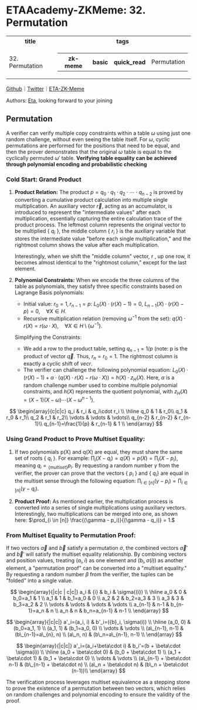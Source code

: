 # ETAAcademy-ZKMeme: 32. Permutation

<table>
  <tr>
    <th>title</th>
    <th>tags</th>
  </tr>
  <tr>
    <td>32. Permutation</td>
    <td>
      <table>
        <tr>
          <th>zk-meme</th>
          <th>basic</th>
          <th>quick_read</th>
          <td>Permutation</td>
        </tr>
      </table>
    </td>
  </tr>
</table>

[Github](https://github.com/ETAAcademy)｜[Twitter](https://twitter.com/ETAAcademy)｜[ETA-ZK-Meme](https://github.com/ETAAcademy/ETAAcademy-ZK-Meme)

Authors: [Eta](https://twitter.com/pwhattie), looking forward to your joining

## Permutation

A verifier can verify multiple copy constraints within a table $\omega$ using just one random challenge, without even seeing the table itself. For $\omega$, cyclic permutations are performed for the positions that need to be equal, and then the prover demonstrates that the original $\omega$ table is equal to the cyclically permuted $\omega'$ table. **Verifying table equality can be achieved through polynomial encoding and probabilistic checking**

### Cold Start: Grand Product

1. **Product Relation:**
   The product $p = q_0 \cdot q_1 \cdot q_2 \cdot \cdots \cdot q_{n-2}$ is proved by converting a cumulative product calculation into multiple single multiplication. An auxiliary vector $\vec{r}$, acting as an accumulator, is introduced to represent the "intermediate values" after each multiplication, essentially capturing the entire calculation trace of the product process. The leftmost column represents the original vector to be multiplied { $q_i$ }, the middle column { $r_i$ } is the auxiliary variable that stores the intermediate value "before each single multiplication," and the rightmost column shows the value after each multiplication.

   Interestingly, when we shift the "middle column" vector, r , up one row, it becomes almost identical to the "rightmost column," except for the last element.

2. **Polynomial Constraints:**
   When we encode the three columns of the table as polynomials, they satisfy three specific constraints based on Lagrange Basis polynomials:

   - Initial value: $r_0 = 1, r_{n-1} = p$:
     $L_0(X) \cdot (r(X) - 1) = 0,$
     $L_{n-1}(X) \cdot (r(X) - p) = 0, \quad \forall X \in H.$
   - Recursive multiplication relation (removing $\omega^{-1}$ from the set):
     $q(X) \cdot r(X) = r(\omega \cdot X), \quad \forall X \in H \setminus \{\omega^{-1}\}.$

   Simplifying the Constraints:

   - We add a row to the product table, setting $q_{n-1} = 1/p$ (note: p is the product of vector $\vec{q}$. Thus, $r_n = r_0 = 1$. The rightmost column is exactly a cyclic shift of $vec{r}$.
   - The verifier can challenge the following polynomial equation:
     $L_0(X) \cdot (r(X) - 1) + \alpha \cdot (q(X) \cdot r(X) - r(\omega \cdot X)) = h(X) \cdot z_H(X).$
     Here, $\alpha$ is a random challenge number used to combine multiple polynomial constraints, and $h(X)$ represents the quotient polynomial, with $z_H(X) = (X-1)(X-\omega) \cdots (X-\omega^{n-1})$.

$$
\begin{array}{c|c|c}
q_i & r_i & q_i\cdot r_i \\
\hline
q_0 & 1  & r_0\\
q_1 & r_0 & r_1\\
q_2 & r_1 & r_2\\
\vdots & \vdots & \vdots\\
q_{n-2} & r_{n-2} & r_{n-1}\\
q_{n-1}=\frac{1}{p} & r_{n-1} & 1 \\
\end{array}
$$

### Using Grand Product to Prove Multiset Equality:

1. If two polynomials p(X) and q(X) are equal, they must share the same set of roots { $q_i$ }. For example:
   $\prod_{i}(X - q_i) = q(X) = p(X) = \prod_{i}(X - p_i),$
   meaning ${q_i} ={_{\{multiset\}}} {p_i}$. By requesting a random number $\gamma$ from the verifier, the prover can prove that the vectors { $p_i$ } and { $q_i$} are equal in the multiset sense through the following equation:
   $\prod_{i \in [n]}(\gamma - p_i) = \prod_{i \in [n]}(\gamma - q_i).$

2. **Product Proof:**
   As mentioned earlier, the multiplication process is converted into a series of single multiplications using auxiliary vectors. Interestingly, two multiplications can be merged into one, as shown here:
   $\prod_{i \in [n]} \frac{(\gamma - p_i)}{(\gamma - q_i)} = 1.$

### From Multiset Equality to Permutation Proof:

If two vectors $\vec{a}$ and $\vec{b}$ satisfy a permutation $\sigma$, the combined vectors $\vec{a}'$ and $\vec{b}'$ will satisfy the multiset equality relationship. By combining vectors and position values, treating $(a_i, i)$ as one element and $(b_i, \sigma(i))$ as another element, a "permutation proof" can be converted into a "multiset equality." By requesting a random number $\beta$ from the verifier, the tuples can be "folded" into a single value.

$$
\begin{array}{|c|c | c|c|}
a_i & {i} & b_i & \sigma({i}) \\
\hline
a_0 & 0 & b_0=a_1 & 1 \\
a_1 & 1 & b_1=a_0 & 0 \\
a_2 & 2 & b_2=a_3 & 3 \\
a_3 & 3 & b_3=a_2 & 2 \\
\vdots & \vdots & \vdots & \vdots \\
a_{n-1} & n-1 & b_{n-1}=a_n & n \\
a_n & n & b_n=a_{n-1} & n-1 \\
\end{array}
$$

$$
\begin{array}{|c|c|}
a'_i=(a_i, i) & b'_i=({b}_i, \sigma(i)) \\
\hline
(a_0, 0) & (b_0=a_1, 1) \\
(a_1, 1) & (b_1=a_0, 0) \\
\vdots & \vdots \\
(a\_{n-1}, n-1) & (b\_{n-1}=a\_{n}, n) \\
(a\_n, n) & (b\_n=a\_{n-1}, n-1) \\
\end{array}
$$

$$
\begin{array}{|c|c|}
a'_i=(a_i+\beta\cdot i) & b_i'=(b + \beta\cdot \sigma(i)) \\
\hline
(a_0 + \beta\cdot 0) & (b_0 + \beta\cdot 1) \\
(a_1 + \beta\cdot 1) & (b_1 + \beta\cdot 0) \\
\vdots & \vdots \\
(a\_{n-1} + \beta\cdot n-1) & (b\_{n-1} + \beta\cdot n) \\
(a\_n + \beta\cdot n) & (b\_n + \beta\cdot (n-1))\\
\end{array}
$$

The verification process leverages multiset equivalence as a stepping stone to prove the existence of a permutation between two vectors, which relies on random challenges and polynomial encoding to ensure the validity of the proof.
